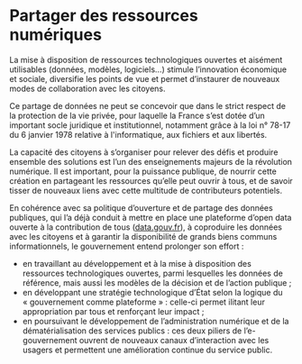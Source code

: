 # Partager des ressources numériques

La mise à disposition de ressources technologiques ouvertes et aisément utilisables (données, modèles, logiciels…) stimule l’innovation économique et sociale, diversifie les points de vue et permet d’instaurer de nouveaux modes de collaboration avec les citoyens.

Ce partage de données ne peut se concevoir que dans le strict respect de la protection de la vie privée, pour laquelle la France s’est dotée d’un important socle juridique et institutionnel, notamment grâce à la loi n° 78-17 du 6 janvier 1978 relative à l'informatique, aux fichiers et aux libertés.

La capacité des citoyens à s’organiser pour relever des défis et produire ensemble des solutions est l’un des enseignements majeurs de la révolution numérique. Il est important, pour la puissance publique, de nourrir cette création en partageant les ressources qu’elle peut ouvrir à tous, et de savoir tisser de nouveaux liens avec cette multitude de contributeurs potentiels.

En cohérence avec sa politique d’ouverture et de partage des données publiques, qui l’a déjà conduit à mettre en place une plateforme d’open data ouverte à la contribution de tous ([data.gouv.fr](http://www.data.gouv.fr/)), à coproduire les données avec les citoyens et à garantir la disponibilité de grands biens communs informationnels, le gouvernement entend prolonger son effort :

- en travaillant au développement et à la mise à disposition des ressources technologiques ouvertes, parmi lesquelles les données de référence, mais aussi les modèles de la décision et de l’action publique ;
- en développant une stratégie technologique d’État selon la logique du « gouvernement comme plateforme » : celle-ci permet ilitant leur appropriation par tous et renforçant leur impact ;
- en poursuivant le développement de l’administration numérique et de la dématérialisation des services publics : ces deux piliers de l’e-gouvernement ouvrent de nouveaux canaux d’interaction avec les usagers et permettent une amélioration continue du service public.
